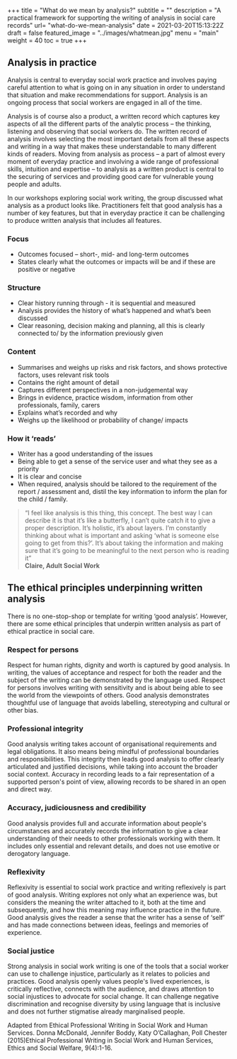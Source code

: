 +++
title = "What do we mean by analysis?"
subtitle = ""
description = "A practical framework for supporting the writing of analysis in social care records"
url= "what-do-we-mean-analysis"
date = 2021-03-20T15:13:22Z
draft = false
featured_image = "../images/whatmean.jpg"
menu = "main"
weight = 40
toc = true
+++
## Analysis in practice

Analysis is central to everyday social work practice and involves paying careful attention to what is going on in any situation in order to understand that situation and make recommendations for support. Analysis is an ongoing process that social workers are engaged in all of the time.

Analysis is of course also a product, a written record which captures key aspects of all the different parts of the analytic process – the thinking, listening and observing that social workers do. The written record of analysis involves selecting the most important details from all these aspects and writing in a way that makes these understandable to many different kinds of readers. Moving from analysis as process – a part of almost every moment of everyday practice and involving a wide range of professional skills, intuition and expertise – to analysis as a written product is central to the securing of services and providing good care for vulnerable young people and adults.

In our workshops exploring social work writing, the group discussed what analysis as a product looks like. Practitioners felt that good analysis has a number of key features, but that in everyday practice it can be challenging to produce written analysis that includes all features.

### Focus

* Outcomes focused – short-, mid- and long-term outcomes
* States clearly what the outcomes or impacts will be and if these are positive or negative

### Structure

* Clear history running through - it is sequential and measured
* Analysis provides the history of what’s happened and what’s been discussed
* Clear reasoning, decision making and planning, all this is clearly connected to/ by the information previously given

### Content

* Summarises and weighs up risks and risk factors, and shows protective factors, uses relevant risk tools
* Contains the right amount of detail
* Captures different perspectives in a non-judgemental way
* Brings in evidence, practice wisdom, information from other professionals, family, carers
* Explains what’s recorded and why
* Weighs up the likelihood or probability of change/ impacts

### How it ‘reads’

* Writer has a good understanding of the issues
* Being able to get a sense of the service user and what they see as a priority
* It is clear and concise
* When required, analysis should be tailored to the requirement of the report / assessment and, distil the key information to inform the plan for the child / family.

> “I feel like analysis is this thing, this concept. The best way I can describe it is that it’s like a butterfly,   I can’t quite catch it to give a proper description. It’s holistic, it’s about layers. I’m constantly thinking about what is important and asking ‘what is someone else going to get from this?’. It’s about taking the information and making sure that it’s going to be meaningful to the next person who is reading it”  
**Claire, Adult Social Work**

## The ethical principles underpinning written analysis

There is no one-stop-shop or template for writing ‘good analysis’. However, there are some ethical principles that underpin written analysis as part of ethical practice in social care.

### Respect for persons

Respect for human rights, dignity and worth is captured by good analysis. In writing, the values of acceptance and respect for both the reader and the subject of the writing can be demonstrated by the language used. Respect for persons involves writing with sensitivity and is about being able to see the world from the viewpoints of others. Good analysis demonstrates thoughtful use of language that avoids labelling, stereotyping and cultural or other bias.

### Professional integrity

Good analysis writing takes account of organisational requirements and legal obligations. It also means being mindful of professional boundaries and responsibilities. This integrity then leads good analysis to offer clearly articulated and justified decisions, while taking into account the broader social context. Accuracy in recording leads to a fair representation of a supported person's point of view, allowing records to be shared in an open and direct way.

### Accuracy, judiciousness and credibility

Good analysis provides full and accurate information about people's circumstances and accurately records the information to give a clear understanding of their needs to other professionals working with them. It includes only essential and relevant details, and does not use emotive or derogatory language.

### Reflexivity

Reflexivity is essential to social work practice and writing reflexively is part of good analysis. Writing explores not only what an experience was, but considers the meaning the writer attached to it, both at the time and subsequently, and how this meaning may influence practice in the future. Good analysis gives the reader a sense that the writer has a sense of ‘self’ and has made connections between ideas, feelings and memories of experience.

### Social justice

Strong analysis in social work writing is one of the tools that a social worker can use to challenge injustice, particularly as it relates to policies and practices. Good analysis openly values people's lived experiences, is critically reflective, connects with the audience, and draws attention to social injustices to advocate for social change. It can challenge negative discrimination and recognise diversity by using language that is inclusive and does not further stigmatise already marginalised people.

Adapted from Ethical Professional Writing in Social Work and Human Services. Donna McDonald, Jennifer  Boddy, Katy  O’Callaghan, Poll Chester (2015)Ethical Professional Writing in Social Work and Human Services, Ethics and Social Welfare, 9(4):1-16.
